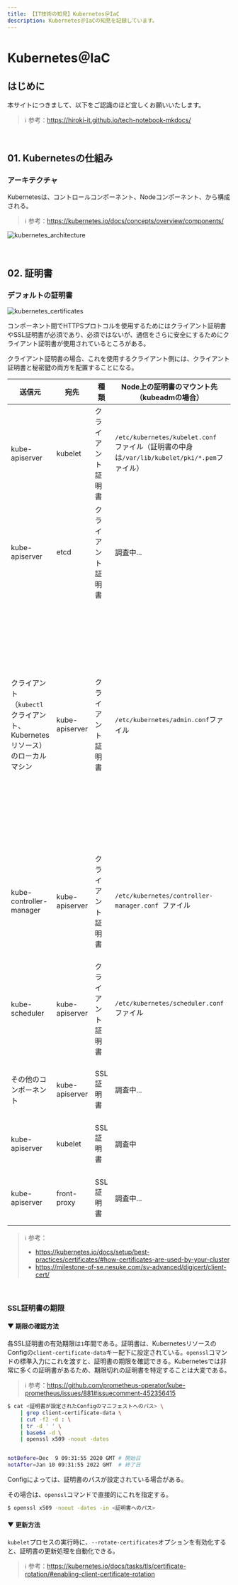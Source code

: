 ```yaml
---
title: 【IT技術の知見】Kubernetes＠IaC
description: Kubernetes＠IaCの知見を記録しています。
---
```


# Kubernetes＠IaC

## はじめに

本サイトにつきまして、以下をご認識のほど宜しくお願いいたします。



> ℹ️ 参考：https://hiroki-it.github.io/tech-notebook-mkdocs/

<br>

## 01. Kubernetesの仕組み

### アーキテクチャ

Kubernetesは、コントロールコンポーネント、Nodeコンポーネント、から構成される。



> ℹ️ 参考：https://kubernetes.io/docs/concepts/overview/components/

![kubernetes_architecture](https://raw.githubusercontent.com/hiroki-it/tech-notebook/master/images/kubernetes_architecture.png)

<br>


## 02. 証明書

### デフォルトの証明書

![kubernetes_certificates](https://raw.githubusercontent.com/hiroki-it/tech-notebook/master/images/kubernetes_certificates.png)

コンポーネント間でHTTPSプロトコルを使用するためにはクライアント証明書やSSL証明書が必須であり、必須ではないが、通信をさらに安全にするためにクライアント証明書が使用されているところがある。

クライアント証明書の場合、これを使用するクライアント側には、クライアント証明書と秘密鍵の両方を配置することになる。



| 送信元                                             | 宛先           | 種類         | Node上の証明書のマウント先（kubeadmの場合）                                                        | 説明                                                                                                                                                                                                                                                                                                    |
|----------------------------------------------------|----------------|------------|-------------------------------------------------------------------------------------------|-------------------------------------------------------------------------------------------------------------------------------------------------------------------------------------------------------------------------------------------------------------------------------------------------------|
| kube-apiserver                                     | kubelet        | クライアント証明書 | ```/etc/kubernetes/kubelet.conf ```ファイル（証明書の中身は```/var/lib/kubelet/pki/*.pem```ファイル） | kube-apiserverが、kubeletにHTTPSリクエストを送信するための証明書。                                                                                                                                                                                                                                                     |
| kube-apiserver                                     | etcd           | クライアント証明書 | 調査中...                                                                                 | kube-apiserverが、etcdにHTTPSリクエストを送信するための証明書。                                                                                                                                                                                                                                                        |
| クライアント（```kubectl```クライアント、Kubernetesリソース）のローカルマシン | kube-apiserver | クライアント証明書 | ```/etc/kubernetes/admin.conf```ファイル                                                      | クライアントが、kube-apiserverにHTTPSリクエストを送信するための証明書。証明書の値は、```~/.kube/config```ファイルの```client-certificate-data```キーに設定されている。証明書に不一致があると、クライアントからのリクエストで、『```x509: certificate has expired or is not yet valid```』や『```error: You must be logged in to the server (Unauthorized)```』というエラーになる。 |
| kube-controller-manager                            | kube-apiserver | クライアント証明書 | ```/etc/kubernetes/controller-manager.conf ```ファイル                                        | kube-controller-managerがkube-apiserverにHTTPSリクエストを送信するための証明書。証明書とは別に、```~/.kube/config```ファイルも必要になる。                                                                                                                                                                                         |
| kube-scheduler                                     | kube-apiserver | クライアント証明書 | ```/etc/kubernetes/scheduler.conf ```ファイル                                                 | kube-schedulerがkube-apiserverにHTTPSリクエストを送信するための証明書。証明書とは別に、```~/.kube/config```ファイルも必要になる。                                                                                                                                                                                                  |
| その他のコンポーネント                                       | kube-apiserver | SSL証明書    | 調査中...                                                                                 | kube-apiserverが各コンポーネントからHTTPSリクエストを受信するための証明書。                                                                                                                                                                                                                                                   |
| kube-apiserver                                     | kubelet        | SSL証明書    | 調査中                                                                                    | kubeletが、kube-apiserverからのHTTPSリクエストを受信するための証明書。                                                                                                                                                                                                                                                   |
| kube-apiserver                                     | front-proxy    | SSL証明書    | 調査中...                                                                                 | front-proxyが、kube-apiserverからのHTTPSリクエストを受信するための証明書。                                                                                                                                                                                                                                               |


> ℹ️ 参考：
>
> - https://kubernetes.io/docs/setup/best-practices/certificates/#how-certificates-are-used-by-your-cluster
> - https://milestone-of-se.nesuke.com/sv-advanced/digicert/client-cert/


<br>

### SSL証明書の期限

#### ▼ 期限の確認方法

各SSL証明書の有効期限は```1```年間である。証明書は、KubernetesリソースのConfigの```client-certificate-data```キー配下に設定されている。```openssl```コマンドの標準入力にこれを渡すと、証明書の期限を確認できる。Kubernetesでは非常に多くの証明書があるため、期限切れの証明書を特定することは大変である。

> ℹ️ 参考：https://github.com/prometheus-operator/kube-prometheus/issues/881#issuecomment-452356415

```bash
$ cat <証明書が設定されたConfigのマニフェストへのパス> \
    | grep client-certificate-data \
    | cut -f2 -d : \
    | tr -d ' ' \
    | base64 -d \
    | openssl x509 -noout -dates


notBefore=Dec  9 09:31:55 2020 GMT # 開始日
notAfter=Jan 10 09:31:55 2022 GMT  # 終了日
```

Configによっては、証明書のパスが設定されている場合がある。

その場合は、```openssl```コマンドで直接的にこれを指定する。



```bash
$ openssl x509 -noout -dates -in <証明書へのパス>
```

#### ▼ 更新方法

```kubelet```プロセスの実行時に、```--rotate-certificates```オプションを有効化すると、証明書の更新処理を自動化できる。

> ℹ️ 参考：https://kubernetes.io/docs/tasks/tls/certificate-rotation/#enabling-client-certificate-rotation


<br>
